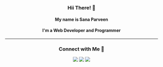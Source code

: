 <div> <h3 align="center"> Hii There! 👋</h3>
  <h4 align="center">My name is Sana Parveen</h4>
  <h4 align="center">I'm a Web Developer and Programmer</h4>
</div>
<hr>
<div align="center"><h3>Connect with Me 🙂</h3>
</div>
<div align="center">
<a href="sanaparveensn455@gmail.com"><img src="https://img.shields.io/badge/Gmail-D14836?style=for-the-badge&logo=gmail&logoColor=white"></a>
<a href="https://www.linkedin.com/in/sana-parveen"><img src="https://img.shields.io/badge/LinkedIn-0077B5?style=for-the-badge&logo=linkedin&logoColor=white"></a>
<a href="Instagram.com/_s_a_n_aaa"><img src="https://img.shields.io/badge/Instagram-E4405F?style=for-the-badge&logo=instagram&logoColor=white"></a></div>


<!--
**Sana-sg/Sana-sg** is a ✨ _special_ ✨ repository because its `README.md` (this file) appears on your GitHub profile.

Here are some ideas to get you started:

- 🔭 I’m currently working on ...
- 🌱 I’m currently learning ...
- 👯 I’m looking to collaborate on ...
- 🤔 I’m looking for help with ...
- 💬 Ask me about ...
- 📫 How to reach me: ...
- 😄 Pronouns: ...
- ⚡ Fun fact: ...
-->
